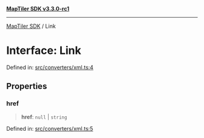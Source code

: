 [**MapTiler SDK v3.3.0-rc1**](../README.md)

***

[MapTiler SDK](../README.md) / Link

# Interface: Link

Defined in: [src/converters/xml.ts:4](https://github.com/maptiler/maptiler-sdk-js/blob/d9cb958ebf063ecde2f6f583eb172e5a83460e6a/src/converters/xml.ts#L4)

## Properties

### href

> **href**: `null` \| `string`

Defined in: [src/converters/xml.ts:5](https://github.com/maptiler/maptiler-sdk-js/blob/d9cb958ebf063ecde2f6f583eb172e5a83460e6a/src/converters/xml.ts#L5)
